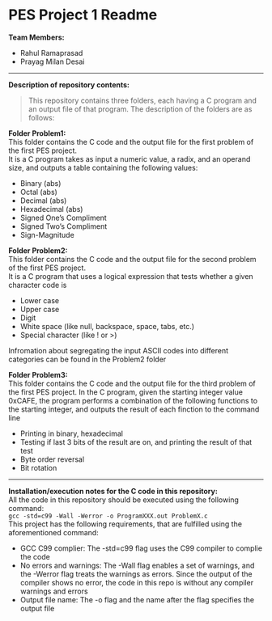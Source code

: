 # PES Project 1 Readme

**Team Members:** 
- Rahul Ramaprasad 
- Prayag Milan Desai

---

**Description of repository contents:**  
>This repository contains three folders, each having a C program and an output file of that program. The description of the folders are as follows:  

**Folder Problem1:**  
This folder contains the C code and the output file for the first problem of the first PES project.  
It is a C program takes as input a numeric value, a radix, and an operand size, and outputs a table containing the following values:
- Binary (abs)
- Octal (abs)
- Decimal (abs)
- Hexadecimal (abs)
- Signed One’s Compliment
- Signed Two’s Compliment
- Sign-Magnitude

**Folder Problem2:**  
This folder contains the C code and the output file for the second problem of the first PES project.  
It is a C program that uses a logical expression that tests whether a given character code is
- Lower case
- Upper case
- Digit
- White space (like null, backspace, space, tabs, etc.)
- Special character (like ! or >)

Infromation about segregating the input ASCII codes into different categories can be found in the Problem2 folder

**Folder Problem3:**  
This folder contains the C code and the output file for the third problem of the first PES project.
In the C program, given the starting integer value 0xCAFE, the program performs a combination of the following functions to the starting integer, and outputs the result of each finction to the command line
- Printing in binary, hexadecimal
- Testing if last 3 bits of the result are on, and printing the result of that test
- Byte order reversal
- Bit rotation

---

**Installation/execution notes for the C code in this repository:**  
All the code in this repository should be executed using the following command:  
`gcc -std=c99 -Wall -Werror -o ProgramXXX.out ProblemX.c`  
This project has the following requirements, that are fulfilled using the aforementioned command:
- GCC C99 complier: The -std=c99 flag uses the C99 compiler to complie the code
- No errors and warnings: The -Wall flag enables a set of warnings, and the -Werror flag treats the warnings as errors. Since the output of the compiler shows no error, the code in this repo is without any compiler warnings and errors
- Output file name: The -o flag and the name after the flag specifies the output file
